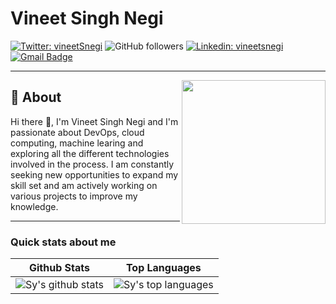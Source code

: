# Vineet Singh Negi
[![Twitter: vineetSnegi](https://img.shields.io/twitter/follow/vineetsnegi?style=social)](https://twitter.com/vineetsnegi)
![GitHub followers](https://img.shields.io/github/followers/VineetSnegi?label=Follow&style=social)
[![Linkedin: vineetsnegi](https://img.shields.io/badge/-Vineet_Singh_negi-blue?style=flat-square&logo=Linkedin&logoColor=white&link=https://www.linkedin.com/in/vineetsnegi/)](https://www.linkedin.com/in/vineetsnegi/) 
[![Gmail Badge](https://img.shields.io/badge/-GMail-c14438?style=social&logo=Gmail&logoColor=red&link=mailto:vineet.bkh@gmail.com)](mailto:vineet.bkh@gmail.com)

---
<img align='right' src="https://media.giphy.com/media/M9gbBd9nbDrOTu1Mqx/giphy.gif" width="230">

## 🧐 About
Hi there 👋, I'm Vineet Singh Negi and I'm passionate about DevOps, cloud computing, machine learing and exploring all the different technologies involved in the process. I am constantly seeking new opportunities to expand my skill set and am actively working on various projects to improve my knowledge.

---
### Quick stats about me
| Github Stats | Top Languages |
| --- | --- |
| ![Sy's github stats](https://github-readme-stats.vercel.app/api?username=VineetSnegi&show_icons=true&title_color=f6c32c&icon_color=f6c32c&text_color=9f9f9f&bg_color=151515&count_private=true) | ![Sy's top languages](https://github-readme-stats.vercel.app/api/top-langs/?username=VineetSnegi&show_icons=true&title_color=f6c32c&icon_color=f6c32c&text_color=9f9f9f&bg_color=151515&count_private=true&layout=compact) |




